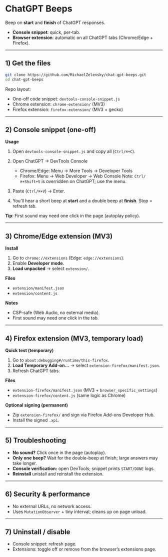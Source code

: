 # ChatGPT Beeps

Beep on **start** and **finish** of ChatGPT responses.

* **Console snippet**: quick, per-tab.
* **Browser extension**: automatic on all ChatGPT tabs (Chrome/Edge + Firefox).

---

## 1) Get the files

```bash
git clone https://github.com/MichaelZelensky/chat-gpt-beeps.git
cd chat-gpt-beeps
```

Repo layout:

* One-off code snippet: `devtools-console-snippet.js`
* Chrome extension: `chrome-extension/` (MV3)
* Firefox extension: `firefox-extension/` (MV3 + gecko)

---

## 2) Console snippet (one-off)

**Usage**

1. Open `devtools-console-snippet.js` and copy all (`Ctrl/⌘+C`).
2. Open ChatGPT → DevTools Console

   * Chrome/Edge: Menu → More Tools → Developer Tools
   * Firefox: Menu → Web Developer → Web Console
     Note: `Ctrl/⌘+Shift+V` is overridden on ChatGPT; use the menu.
3. Paste (`Ctrl/⌘+V`) → Enter.
4. You’ll hear a short beep at **start** and a double beep at **finish**.
   Stop = refresh tab.

**Tip**: First sound may need one click in the page (autoplay policy).

---

## 3) Chrome/Edge extension (MV3)

**Install**

1. Go to `chrome://extensions` (Edge: `edge://extensions`).
2. Enable **Developer mode**.
3. **Load unpacked** → select `extension/`.

**Files**

* `extension/manifest.json`
* `extension/content.js`

**Notes**

* CSP-safe (Web Audio, no external media).
* First sound may need one click in the tab.

---

## 4) Firefox extension (MV3, temporary load)

**Quick test (temporary)**

1. Go to `about:debugging#/runtime/this-firefox`.
2. **Load Temporary Add-on…** → select `extension-firefox/manifest.json`.
3. Refresh ChatGPT tabs.

**Files**

* `extension-firefox/manifest.json` (MV3 + `browser_specific_settings`)
* `extension-firefox/content.js` (same logic as Chrome)

**Optional signing (permanent)**

* Zip `extension-firefox/` and sign via Firefox Add-ons Developer Hub.
* Install the signed `.xpi`.

---

## 5) Troubleshooting

* **No sound?** Click once in the page (autoplay).
* **Only one beep?** Wait for the double-beep at finish; large answers may take longer.
* **Console verification:** open DevTools; snippet prints `START/DONE` logs.
* **Reinstall** unistall and reinstall the extension. 

---

## 6) Security & performance

* No external URLs, no network access.
* Uses `MutationObserver` + tiny interval; cleans up on page unload.

---

## 7) Uninstall / disable

* Console snippet: refresh page.
* Extensions: toggle off or remove from the browser’s extensions page.
